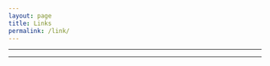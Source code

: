 ```yaml
---
layout: page
title: Links
permalink: /link/
---
```


---------------------------------------------------



---------------------------------------------------


